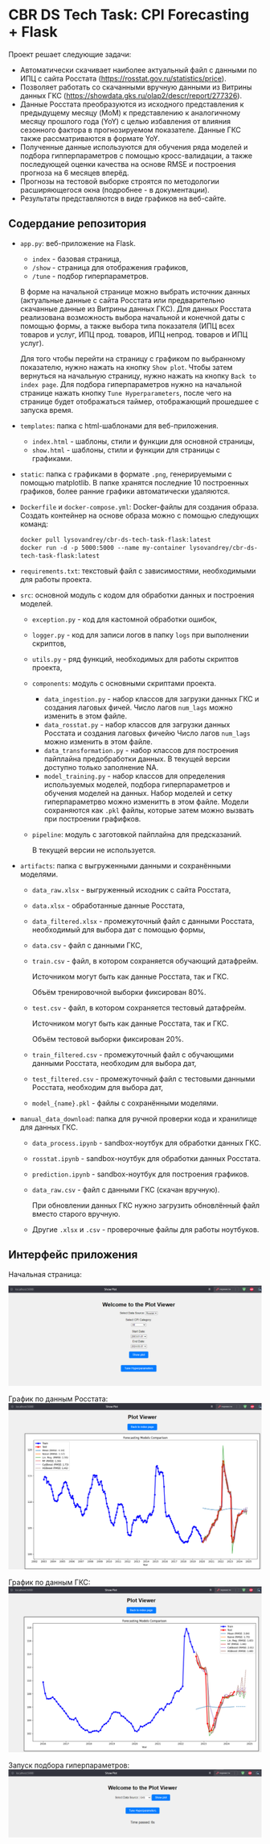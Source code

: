 # CBR DS Tech Task: CPI Forecasting + Flask

Проект решает следующие задачи:
* Автоматически скачивает наиболее актуальный файл с данными по ИПЦ с сайта Росстата (https://rosstat.gov.ru/statistics/price).
* Позволяет работать со скачанными вручную данными из Витрины данных ГКС (https://showdata.gks.ru/olap2/descr/report/277326).
* Данные Росстата преобразуются из исходного представления к предыдущему месяцу (MoM) к представлению к аналогичному месяцу прошлого года (YoY) с целью избавления от влияния сезонного фактора в прогнозируемом показателе. Данные ГКС также рассматриваются в формате YoY.
* Полученные данные используются для обучения ряда моделей и подбора гипперпараметров с помощью кросс-валидации, а также последующей оценки качества на основе RMSE и построения прогноза на 6 месяцев вперёд.
* Прогнозы на тестовой выборке строятся по методологии расширяющегося окна (подробнее - в документации).
* Результаты представляются в виде графиков на веб-сайте.

## Содердание репозитория
* `app.py`: веб-приложение на Flask.
  * `index` - базовая страница,
  * `/show` - страница для отображения графиков,
  * `/tune` - подбор гиперпараметров.
  
  В форме на начальной странице можно выбрать источник данных (актуальные данные с сайта Росстата или предварительно скачанные данные из Витрины данных ГКС). Для данных Росстата реализована возможность выбора начальной и конечной даты с помощью формы, а также выбора типа показателя (ИПЦ всех товаров и услуг, ИПЦ прод. товаров, ИПЦ непрод. товаров и ИПЦ услуг).
  
  Для того чтобы перейти на страницу с графиком по выбранному показателю, нужно нажать на кнопку `Show plot`. Чтобы затем вернуться на начальную страницу, нужно нажать на кнопку `Back to index page`. Для подбора гиперпараметров нужно на начальной странице нажать кнопку `Tune Hyperparameters`, после чего на странице будет отображаться таймер, отображающий прошедшее с запуска время.

* `templates`: папка с html-шаблонами для веб-приложения.
  * `index.html` - шаблоны, стили и функции для основной страницы,
  * `show.html` - шаблоны, стили и функции для страницы с графиками.

* `static`: папка с графиками в формате `.png`, генерируемыми с помощью matplotlib.
 В папке хранятся последние 10 построенных графиков, более ранние графики автоматически удаляются.
  
* `Dockerfile` и `docker-compose.yml`: Docker-файлы для создания образа.
  Создать контейнер на основе образа можно с помощью следующих команд:

    ```
    docker pull lysovandrey/cbr-ds-tech-task-flask:latest
    docker run -d -p 5000:5000 --name my-container lysovandrey/cbr-ds-tech-task-flask:latest
    ```

* `requirements.txt`: текстовый файл с зависимостями, необходимыми для работы проекта.

* `src`: основной модуль с кодом для обработки данных и построения моделей.
    * `exception.py` - код для кастомной обработки ошибок,
    * `logger.py` - код для записи логов в папку `logs` при выполнении скриптов,
    * `utils.py` - ряд функций, необходимых для работы скриптов проекта,
    * `components`: модуль с основными скриптами проекта.
      * `data_ingestion.py` - набор классов для загрузки данных ГКС и создания лаговых фичей.
        Число лагов `num_lags` можно изменить в этом файле.
      * `data_rosstat.py` - набор классов для загрузки данных Росстата и создания лаговых фичейю
        Число лагов `num_lags` можно изменить в этом файле.
      * `data_transformation.py` - набор классов для построения пайплайна предобработки данных.
        В текущей версии доступно только заполнение NA.
      * `model_training.py` - набор классов для определения используемых моделей, подбора гиперпараметров и обучения моделей на данных.
        Набор моделей и сетку гиперпараметрво можно изменитть в этом файле.
        Модели сохраняются как `.pkl` файлы, которые затем можно вызвать при построении графифков.
    * `pipeline`: модуль с заготовкой пайплайна для предсказаний.

      В текущей версии не используется.
* `artifacts`: папка с выгруженными данными и сохранёнными моделями.
    * `data_raw.xlsx` - выгруженный исходник с сайта Росстата,
    * `data.xlsx` - обработанные данные Росстата,
    * `data_filtered.xlsx` - промежуточный файл с данными Росстата, необходимый для выбора дат с помощью формы,
    * `data.csv` - файл с данными ГКС,
    * `train.csv` - файл, в котором сохраняется обучающий датафрейм.
      
      Источником могут быть как данные Росстата, так и ГКС.
      
      Объём тренировочной выборки фиксирован 80%.
    * `test.csv` - файл, в котором сохраняется тестовый датафрейм.
      
      Источником могут быть как данные Росстата, так и ГКС.
      
      Объём тестовой выборки фиксирован 20%.
    * `train_filtered.csv` - промежуточный файл с обучающими данными Росстата, необходим для выбора дат,
    * `test_filtered.csv` - промежуточный файл с тестовыми данными Росстата, необходим для выбора дат,
    * `model_{name}.pkl` - файлы с сохранёнными моделями.
* `manual_data_download`: папка для ручной проверки кода и хранилище для данных ГКС.
    * `data_process.ipynb` - sandbox-ноутбук для обработки данных ГКС.
    * `rosstat.ipynb` - sandbox-ноутбук для обработки данных Росстата.
    * `prediction.ipynb` - sandbox-ноутбук для построения графиков.
    * `data_raw.csv` - файл с данными ГКС (скачан вручную).

      При обновлении данных ГКС нужно загрузить обновлённый файл вместо старого вручную.
    * Другие `.xlsx` и `.csv` - проверочные файлы для работы ноутбуков.
## Интерфейс приложения
Начальная страница:

![Начальная страница](/images_readme/index.png)

График по данным Росстата:
![График по данным Росстата](/images_readme/show_plot_rosstat.png)

График по данным ГКС:
![График по данным ГКС](/images_readme/show_plot_gks.png)

Запуск подбора гиперпараметров:
![Запуск подбора гиперпараметров](/images_readme/tuning.png)
